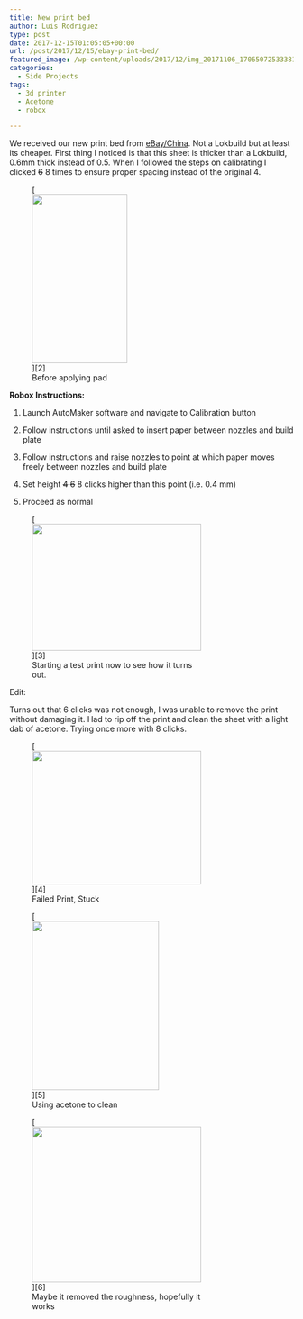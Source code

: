 ```yaml
---
title: New print bed
author: Luis Rodriguez
type: post
date: 2017-12-15T01:05:05+00:00
url: /post/2017/12/15/ebay-print-bed/
featured_image: /wp-content/uploads/2017/12/img_20171106_1706507253338128094262765-150x150.jpg
categories:
  - Side Projects
tags:
  - 3d printer
  - Acetone
  - robox

---
```

We received our new print bed from [eBay/China][1]. Not a Lokbuild but at least its cheaper. First thing I noticed is that this sheet is thicker than a Lokbuild, 0.6mm thick instead of 0.5. When I followed the steps on calibrating I clicked <del>6</del> 8 times to ensure proper spacing instead of the original 4.

<figure id="attachment_127" aria-describedby="caption-attachment-127" style="width: 169px" class="wp-caption aligncenter">[<img class="wp-image-127 size-medium" src="https://blog.silocitylabs.com/wp-content/uploads/2017/12/img_20171106_1706507253338128094262765-169x300.jpg" alt="" width="169" height="300" srcset="https://blog.silocitylabs.com/wp-content/uploads/2017/12/img_20171106_1706507253338128094262765-169x300.jpg 169w, https://blog.silocitylabs.com/wp-content/uploads/2017/12/img_20171106_1706507253338128094262765-576x1024.jpg 576w, https://blog.silocitylabs.com/wp-content/uploads/2017/12/img_20171106_1706507253338128094262765.jpg 720w" sizes="(max-width: 169px) 100vw, 169px" />][2]<figcaption id="caption-attachment-127" class="wp-caption-text">Before applying pad</figcaption></figure>

**Robox Instructions:**
  
1. Launch AutoMaker software and navigate to Calibration button
  
2. Follow instructions until asked to insert paper between nozzles and build plate
  
3. Follow instructions and raise nozzles to point at which paper moves freely between nozzles and build plate
  
4. Set height&nbsp;<del>4</del>&nbsp;<del>6</del> 8 clicks higher than this point (i.e. 0.4 mm)
  
5. Proceed as normal

<!--more-->

<figure id="attachment_15" aria-describedby="caption-attachment-15" style="width: 300px" class="wp-caption aligncenter">[<img class="wp-image-15 size-medium" src="https://blog.silocitylabs.com/wp-content/uploads/2017/12/1bdb00e1-a99a-4480-8f61-057144940b66-300x225.jpg" alt="" width="300" height="225" srcset="https://blog.silocitylabs.com/wp-content/uploads/2017/12/1bdb00e1-a99a-4480-8f61-057144940b66-300x225.jpg 300w, https://blog.silocitylabs.com/wp-content/uploads/2017/12/1bdb00e1-a99a-4480-8f61-057144940b66-768x576.jpg 768w, https://blog.silocitylabs.com/wp-content/uploads/2017/12/1bdb00e1-a99a-4480-8f61-057144940b66.jpg 800w" sizes="(max-width: 300px) 100vw, 300px" />][3]<figcaption id="caption-attachment-15" class="wp-caption-text">Starting a test print now to see how it turns out.</figcaption></figure>

Edit:

<p style="text-align: left;">
  Turns out that 6 clicks was not enough, I was unable to remove the print without damaging it. Had to rip off the print and clean the sheet with a light dab of acetone. Trying once more with 8 clicks.
</p>

<figure id="attachment_41" aria-describedby="caption-attachment-41" style="width: 300px" class="wp-caption alignnone">[<img class="wp-image-41 size-medium" src="https://blog.silocitylabs.com/wp-content/uploads/2017/12/ba791e7d-e132-458c-b953-56bfdb93b5cc-300x237.jpg" alt="" width="300" height="237" srcset="https://blog.silocitylabs.com/wp-content/uploads/2017/12/ba791e7d-e132-458c-b953-56bfdb93b5cc-300x237.jpg 300w, https://blog.silocitylabs.com/wp-content/uploads/2017/12/ba791e7d-e132-458c-b953-56bfdb93b5cc.jpg 597w" sizes="(max-width: 300px) 100vw, 300px" />][4]<figcaption id="caption-attachment-41" class="wp-caption-text">Failed Print, Stuck</figcaption></figure>

<figure id="attachment_43" aria-describedby="caption-attachment-43" style="width: 225px" class="wp-caption alignnone">[<img class="wp-image-43 size-medium" src="https://blog.silocitylabs.com/wp-content/uploads/2017/12/80f87d37-4beb-496d-a536-12245638f77f-225x300.jpg" alt="" width="225" height="300" srcset="https://blog.silocitylabs.com/wp-content/uploads/2017/12/80f87d37-4beb-496d-a536-12245638f77f-225x300.jpg 225w, https://blog.silocitylabs.com/wp-content/uploads/2017/12/80f87d37-4beb-496d-a536-12245638f77f.jpg 600w" sizes="(max-width: 225px) 100vw, 225px" />][5]<figcaption id="caption-attachment-43" class="wp-caption-text">Using acetone to clean</figcaption></figure>

<figure id="attachment_42" aria-describedby="caption-attachment-42" style="width: 300px" class="wp-caption alignleft">[<img class="wp-image-42 size-medium" src="https://blog.silocitylabs.com/wp-content/uploads/2017/12/fa6f1568-dc41-44f8-941c-3d11eab22fd9-300x276.jpg" alt="" width="300" height="276" srcset="https://blog.silocitylabs.com/wp-content/uploads/2017/12/fa6f1568-dc41-44f8-941c-3d11eab22fd9-300x276.jpg 300w, https://blog.silocitylabs.com/wp-content/uploads/2017/12/fa6f1568-dc41-44f8-941c-3d11eab22fd9.jpg 566w" sizes="(max-width: 300px) 100vw, 300px" />][6]<figcaption id="caption-attachment-42" class="wp-caption-text">Maybe it removed the roughness, hopefully it works</figcaption></figure>

 [1]: https://www.ebay.com/itm/192342007627
 [2]: https://blog.silocitylabs.com/wp-content/uploads/2017/12/img_20171106_1706507253338128094262765.jpg
 [3]: https://blog.silocitylabs.com/wp-content/uploads/2017/12/1bdb00e1-a99a-4480-8f61-057144940b66.jpg
 [4]: https://blog.silocitylabs.com/wp-content/uploads/2017/12/ba791e7d-e132-458c-b953-56bfdb93b5cc.jpg
 [5]: https://blog.silocitylabs.com/wp-content/uploads/2017/12/80f87d37-4beb-496d-a536-12245638f77f.jpg
 [6]: https://blog.silocitylabs.com/wp-content/uploads/2017/12/fa6f1568-dc41-44f8-941c-3d11eab22fd9.jpg